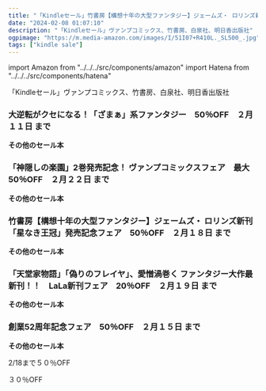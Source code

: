 ```yaml
---
title: "「Kindleセール」竹書房【構想十年の大型ファンタジー】ジェームズ・ ロリンズ新刊「星なき王冠」発売記念フェア　50％OFF、明日香出版社創業52周年記念フェア　50％OFF"
date: "2024-02-08 01:07:10"
description: "「Kindleセール」ヴァンプコミックス、竹書房、白泉社、明日香出版社"
ogpimage: "https://m.media-amazon.com/images/I/51I07+R410L._SL500_.jpg"
tags: ["kindle sale"]
---
```

import Amazon from "../../../src/components/amazon"
import Hatena from "../../../src/components/hatena"

「Kindleセール」ヴァンプコミックス、竹書房、白泉社、明日香出版社



### 大逆転がクセになる！「ざまぁ」系ファンタジー　50％OFF　２月１１日 まで


<Amazon asin="B0CDGF5HHC" />



<Amazon asin="B0CGZJY9XC" />



<Amazon asin="B0C3QHPN47" />


**その他のセール本**

<Hatena src="https://kyukyunyorituryo.github.io/kindle_sale/20240211s38577/" title=""/>

### 「神隠しの楽園」2巻発売記念！ ヴァンプコミックスフェア　最大50％OFF　２月２２日 まで


<Amazon asin="B0C2YGCVNC" />



<Amazon asin="B0BZC9G51W" />



<Amazon asin="B0BW2NNJHX" />


**その他のセール本**

<Hatena src="https://kyukyunyorituryo.github.io/kindle_sale/20240222s38566/" title=""/>

### 竹書房【構想十年の大型ファンタジー】ジェームズ・ ロリンズ新刊「星なき王冠」発売記念フェア　50％OFF　２月１８日 まで

<Amazon asin="B0BM9G5RJB" />


<Amazon asin="B0BM9FYKSC" />


<Amazon asin="B0B42G2YWS" />


**その他のセール本**

<Hatena src="https://kyukyunyorituryo.github.io/kindle_sale/20240218s38666/" title=""/>

### 「天堂家物語」「偽りのフレイヤ」、愛憎渦巻く ファンタジー大作最新刊！！　LaLa新刊フェア　20％OFF　２月１９日 まで

<Amazon asin="B0BKP8MLKL" />


<Amazon asin="B09HBZ8SNG" />


<Amazon asin="B0831BZJRN" />


**その他のセール本**

<Hatena src="https://kyukyunyorituryo.github.io/kindle_sale/20240219s38624/" title=""/>

### 創業52周年記念フェア　50％OFF　２月１５日 まで

<Amazon asin="B08YMTFKGQ" />


<Amazon asin="B08Z2SCCKP" />


<Amazon asin="B0BX5MHW76" />


**その他のセール本**

<Hatena src="https://kyukyunyorituryo.github.io/kindle_sale/20240215s38551/" title=""/>


2/18まで５０％OFF

<Amazon asin="B0779S8QVV" />

３０％OFF

<Amazon asin="B0B7LYDBBX" />

